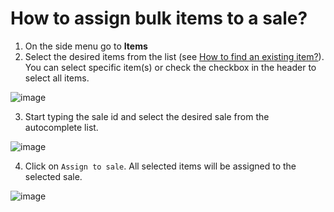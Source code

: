 # How to assign bulk items to a sale?

1. On the side menu go to **Items**
2. Select the desired items from the list (see [How to find an existing item?](../items/how-to-find-an-existing-item.md)). You can select specific item(s) or check the checkbox in the header to select all items.

![image](https://user-images.githubusercontent.com/20393485/48399840-7490ee80-e72d-11e8-81d5-25019d8afb3f.png)

3. Start typing the sale id and select the desired sale from the autocomplete list.

![image](https://user-images.githubusercontent.com/20393485/48400165-4829a200-e72e-11e8-8cff-88950bc13bfa.png)

4. Click on `Assign to sale`. All selected items will be assigned to the selected sale.

![image](https://user-images.githubusercontent.com/20393485/48400304-a9517580-e72e-11e8-8305-c0b265a4f211.png)

